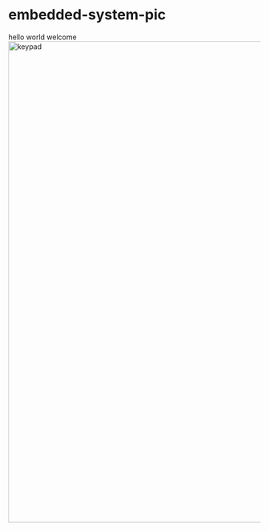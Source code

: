 # embedded-system-pic

hello world welcome
<img width="960" alt="keypad" src="https://user-images.githubusercontent.com/97131812/148136934-8917d6ec-8f4e-4c38-96ee-90e040eb293d.png">
